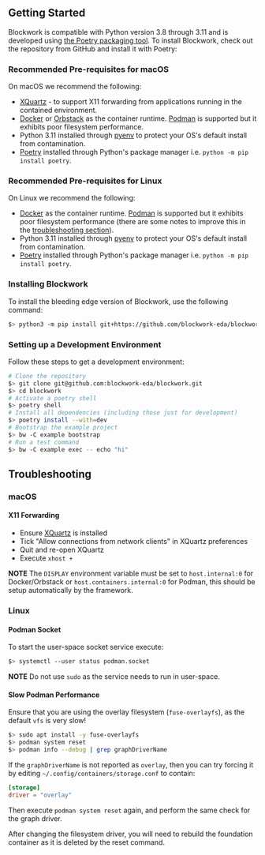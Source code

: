 ## Getting Started

Blockwork is compatible with Python version 3.8 through 3.11 and is developed using
[the Poetry packaging tool](https://python-poetry.org). To install Blockwork, check
out the repository from GitHub and install it with Poetry:

### Recommended Pre-requisites for macOS

On macOS we recommend the following:

 * [XQuartz](https://www.xquartz.org) - to support X11 forwarding from applications
   running in the contained environment.
 * [Docker](http://docker.com) or [Orbstack](https://orbstack.dev) as the container
   runtime. [Podman](https://podman-desktop.io) is supported but it exhibits poor
   filesystem performance.
 * Python 3.11 installed through [pyenv](https://github.com/pyenv/pyenv) to
   protect your OS's default install from contamination.
 * [Poetry](https://python-poetry.org) installed through Python's package manager
   i.e. `python -m pip install poetry`.

### Recommended Pre-requisites for Linux

On Linux we recommend the following:

 * [Docker](http://docker.com) as the container runtime. [Podman](https://podman-desktop.io)
   is supported but it exhibits poor filesystem performance (there are some notes
   to improve this in the [troubleshooting section](#troubleshooting)).
 * Python 3.11 installed through [pyenv](https://github.com/pyenv/pyenv) to
   protect your OS's default install from contamination.
 * [Poetry](https://python-poetry.org) installed through Python's package manager
   i.e. `python -m pip install poetry`.

### Installing Blockwork

To install the bleeding edge version of Blockwork, use the following command:

```bash
$> python3 -m pip install git+https://github.com/blockwork-eda/blockwork
```

### Setting up a Development Environment

Follow these steps to get a development environment:

```bash
# Clone the repository
$> git clone git@github.com:blockwork-eda/blockwork.git
$> cd blockwork
# Activate a poetry shell
$> poetry shell
# Install all dependencies (including those just for development)
$> poetry install --with=dev
# Bootstrap the example project
$> bw -C example bootstrap
# Run a test command
$> bw -C example exec -- echo "hi"
```

## Troubleshooting

### macOS

#### X11 Forwarding

 * Ensure [XQuartz](https://www.xquartz.org) is installed
 * Tick "Allow connections from network clients" in XQuartz preferences
 * Quit and re-open XQuartz
 * Execute `xhost +`


**NOTE** The `DISPLAY` environment variable must be set to `host.internal:0` for
Docker/Orbstack or `host.containers.internal:0` for Podman, this should be setup
automatically by the framework.

### Linux

#### Podman Socket

To start the user-space socket service execute:

```bash
$> systemctl --user status podman.socket
```

**NOTE** Do not use `sudo` as the service needs to run in user-space.

#### Slow Podman Performance

Ensure that you are using the overlay filesystem (`fuse-overlayfs`), as the
default `vfs` is very slow!

```bash
$> sudo apt install -y fuse-overlayfs
$> podman system reset
$> podman info --debug | grep graphDriverName
```

If the `graphDriverName` is not reported as `overlay`, then you can try forcing
it by editing `~/.config/containers/storage.conf` to contain:

```toml
[storage]
driver = "overlay"
```

Then execute `podman system reset` again, and perform the same check for the
graph driver.

After changing the filesystem driver, you will need to rebuild the foundation
container as it is deleted by the reset command.
